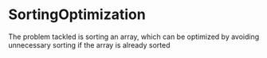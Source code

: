 # SortingOptimization
The problem tackled is sorting an array, which can be optimized by avoiding unnecessary sorting if the array is already sorted
